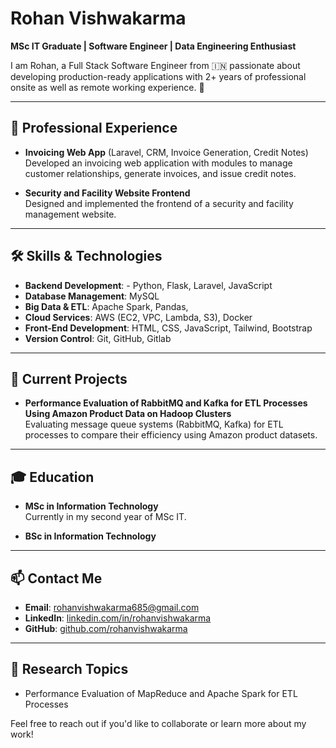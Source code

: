 # Rohan Vishwakarma

**MSc IT Graduate | Software Engineer | Data Engineering Enthusiast**

I am Rohan, a Full Stack Software Engineer from 🇮🇳   passionate about developing production-ready applications with 2+ years of professional onsite as well as remote working experience. 🎯

---

## 💼 Professional Experience

- **Invoicing Web App** (Laravel, CRM, Invoice Generation, Credit Notes)  
  Developed an invoicing web application with modules to manage customer relationships, generate invoices, and issue credit notes.


- **Security and Facility Website Frontend**  
  Designed and implemented the frontend of a security and facility management website.

---

## 🛠️ Skills & Technologies

- **Backend Development**: - Python, Flask, Laravel, JavaScript
- **Database Management**: MySQL
- **Big Data & ETL**: Apache Spark, Pandas, 
- **Cloud Services**: AWS (EC2, VPC, Lambda, S3), Docker
- **Front-End Development**: HTML, CSS, JavaScript, Tailwind, Bootstrap
- **Version Control**: Git, GitHub, Gitlab

---

## 🚀 Current Projects

- **Performance Evaluation of RabbitMQ and Kafka for ETL Processes Using Amazon Product Data on Hadoop Clusters**  
  Evaluating message queue systems (RabbitMQ, Kafka) for ETL processes to compare their efficiency using Amazon product datasets.

---

## 🎓 Education

- **MSc in Information Technology**  
  Currently in my second year of MSc IT.

- **BSc in Information Technology**

---

## 📫 Contact Me

- **Email**: rohanvishwakarma685@gmail.com
- **LinkedIn**: [linkedin.com/in/rohanvishwakarma](#)
- **GitHub**: [github.com/rohanvishwakarma](#)

---

## 📝 Research Topics

- Performance Evaluation of MapReduce and Apache Spark for ETL Processes

Feel free to reach out if you'd like to collaborate or learn more about my work!
